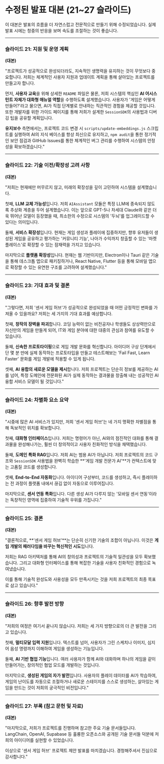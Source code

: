 # 수정된 발표 대본 (21~27 슬라이드)

이 대본은 발표의 흐름을 더 자연스럽고 전문적으로 만들기 위해 수정되었습니다. 실제 발표 시에는 청중의 반응을 보며 속도를 조절하는 것이 좋습니다.

---

### **슬라이드 21: 지원 및 운영 계획**

**(대본)**

"프로젝트가 성공적으로 완성되더라도, 지속적인 생명력을 유지하는 것이 무엇보다 중요합니다. 저희는 체계적인 사용자 지원과 업데이트 계획을 통해 살아있는 프로젝트를 만들고자 합니다.

먼저, **사용자 교육**을 위해 상세한 `README` 파일은 물론, 저희 시스템의 핵심인 **AI 어시스턴트 자체가 대화형 매뉴얼 역할**을 수행하도록 설계했습니다. 사용자가 '게임은 어떻게 만들어?'라고 물으면, AI가 직접 단계별로 안내하는 직관적인 경험을 제공할 것입니다. 또한 개발자를 위한 가이드 페이지를 통해 저희가 설계한 `SessionSDK`의 사용법과 디버깅 팁을 공유할 계획입니다.

**유지보수** 측면에서는, 프로젝트 코드 변경 시 `scripts/update-embeddings.js` 스크립트를 실행하여 AI의 지식 베이스를 항상 최신으로 유지하고, `npm audit`을 통한 정기적인 보안 점검과 GitHub Issues를 통한 체계적인 버그 관리를 수행하여 시스템의 안정성을 확보하겠습니다."

---

### **슬라이드 22: 기술 이전/확장성 고려 사항**

**(대본)**

"저희는 현재에만 머무르지 않고, 미래의 확장성을 깊이 고민하여 시스템을 설계했습니다.

첫째, **LLM 교체 가능성**입니다. 저희 `AIAssistant` 모듈은 특정 LLM에 종속되지 않도록 추상화 계층을 두어 설계했습니다. 이는 앞으로 GPT-5나 차세대 Claude와 같은 더욱 뛰어난 모델이 등장했을 때, 최소한의 수정으로 시스템의 '두뇌'를 업그레이드할 수 있다는 의미입니다.

둘째, **서비스 확장성**입니다. 현재는 게임 생성과 플레이에 집중하지만, 향후 유저들이 생성된 게임을 공유하고 평가하는 '커뮤니티 기능', 나아가 수익까지 창출할 수 있는 '마켓플레이스'로 확장할 수 있는 잠재력을 가지고 있습니다.

마지막으로 **플랫폼 확장성**입니다. 현재는 웹 기반이지만, Electron이나 Tauri 같은 기술을 통해 데스크톱 앱으로 패키징하거나, React Native, Flutter 등을 통해 모바일 앱으로 확장할 수 있는 유연한 구조를 고려하여 설계했습니다."

---

### **슬라이드 23: 기대 효과 및 결론**

**(대본)**

"그렇다면, 저희 '센서 게임 허브'가 성공적으로 완성되었을 때 어떤 긍정적인 변화를 가져올 수 있을까요? 저희는 세 가지의 기대 효과를 예상합니다.

첫째, **창작의 장벽을 파괴**합니다. 코딩 능력이 없는 비전공자나 학생들도 상상력만으로 자신만의 게임을 만들게 되어, IT와 게임 분야에 대한 대중의 관심과 참여를 유도할 수 있습니다.

둘째, **신속한 프로토타이핑**으로 게임 개발 문화를 혁신합니다. 아이디어 구상 단계에서 단 몇 분 만에 실제 동작하는 프로토타입을 만들고 테스트해보는 'Fail Fast, Learn Faster' 문화를 게임 개발에 적용할 수 있게 됩니다.

셋째, **AI 융합의 새로운 모델을 제시**합니다. 저희 프로젝트는 단순히 정보를 제공하는 AI를 넘어, 특정 도메인에 전문화된 AI가 실제 동작하는 결과물을 창출해 내는 성공적인 AI 융합 서비스 모델이 될 것입니다."

---

### **슬라이드 24: 차별화 요소 요약**

**(대본)**

"시중에 많은 AI 서비스가 있지만, 저희 '센서 게임 허브'는 네 가지 명확한 차별점을 통해 독보적인 위치를 확보합니다.

첫째, **대화형 인터페이스**입니다. 저희는 명령어가 아닌, AI와의 점진적인 대화를 통해 결과물을 완성해나가는, 훨씬 더 창의적이고 사용자 친화적인 방식을 채택했습니다.

둘째, **도메인 특화 RAG**입니다. 저희 AI는 범용 AI가 아닙니다. 저희 프로젝트의 코드 구조와 `SessionSDK` 사용법을 완벽히 학습한 **'게임 개발 전문가 AI'**가 컨텍스트에 맞는 고품질 코드를 생성합니다.

셋째, **End-to-End 자동화**입니다. 아이디어 구상부터, 코드를 생성하고, 즉시 플레이하는 전 과정이 플랫폼 내에서 끊김 없이 자동으로 이루어집니다.

마지막으로, **센서 연동 특화**입니다. 다른 생성 AI가 다루지 않는 '모바일 센서 연동'이라는 독창적인 영역에 집중하여 기술적 우위를 가집니다."

---

### **슬라이드 25: 결론**

**(대본)**

"결론적으로, **'센서 게임 허브'**는 단순히 신기한 기술의 조합이 아닙니다. 이것은 **게임 개발의 패러다임을 바꾸는 혁신적인 시도**입니다.

저희는 RAG 아키텍처를 통해 AI의 창의성과 프로젝트의 기술적 일관성을 모두 확보했습니다. 그리고 대화형 인터페이스를 통해 복잡한 기술을 사용자 친화적인 경험으로 녹여냈습니다.

이를 통해 기술적 완성도와 사용성을 모두 만족시키는 것을 저희 프로젝트의 최종 목표로 삼고 있습니다."

---

### **슬라이드 26: 향후 발전 방향**

**(대본)**

"저희의 여정은 여기서 끝나지 않습니다. 저희는 세 가지 방향으로의 더 큰 발전을 그리고 있습니다.

첫째, **멀티모달 입력 지원**입니다. 텍스트를 넘어, 사용자가 그린 스케치나 이미지, 심지어 음성 명령까지 이해하여 게임을 생성하는 기능입니다.

둘째, **AI 기반 협업 기능**입니다. 여러 사용자가 함께 AI와 대화하며 하나의 게임을 같이 만들어가는, 창의적인 협업 모드를 개발하는 것입니다.

마지막으로, **생성된 게임의 자가 발전**입니다. 사용자의 플레이 데이터를 AI가 학습하여, 게임의 난이도를 자동으로 조절하거나 새로운 스테이지를 스스로 생성하는, 살아있는 게임을 만드는 것이 저희의 궁극적인 비전입니다."

---

### **슬라이드 27: 부록 (참고 문헌 및 자료)**

**(대본)**

"마지막으로, 저희가 프로젝트를 진행하며 참고한 주요 기술 문서들입니다. LangChain, OpenAI, Supabase 등 훌륭한 오픈소스와 공개된 기술 문서들 덕분에 저희의 아이디어를 실현할 수 있었습니다.

이상으로 '센서 게임 허브' 프로젝트 제안 발표를 마치겠습니다.
경청해주셔서 진심으로 감사합니다."
